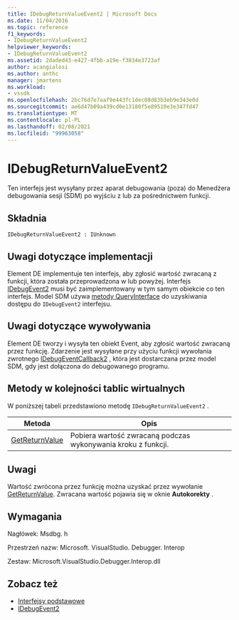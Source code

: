 ```yaml
---
title: IDebugReturnValueEvent2 | Microsoft Docs
ms.date: 11/04/2016
ms.topic: reference
f1_keywords:
- IDebugReturnValueEvent2
helpviewer_keywords:
- IDebugReturnValueEvent2
ms.assetid: 2daded43-e427-4fbb-a19e-f3834e3723af
author: acangialosi
ms.author: anthc
manager: jmartens
ms.workload:
- vssdk
ms.openlocfilehash: 2bc76d7e7aaf9e443fc1dec08d83b3eb9e343e0d
ms.sourcegitcommit: ae6d47b09a439cd0e13180f5e89510e3e347fd47
ms.translationtype: MT
ms.contentlocale: pl-PL
ms.lasthandoff: 02/08/2021
ms.locfileid: "99963058"
---
```

# <a name="idebugreturnvalueevent2"></a>IDebugReturnValueEvent2
Ten interfejs jest wysyłany przez aparat debugowania (poza) do Menedżera debugowania sesji (SDM) po wyjściu z lub za pośrednictwem funkcji.

## <a name="syntax"></a>Składnia

```
IDebugReturnValueEvent2 : IUnknown
```

## <a name="notes-for-implementers"></a>Uwagi dotyczące implementacji
 Element DE implementuje ten interfejs, aby zgłosić wartość zwracaną z funkcji, która została przeprowadzona w lub powyżej. Interfejs [IDebugEvent2](../../../extensibility/debugger/reference/idebugevent2.md) musi być zaimplementowany w tym samym obiekcie co ten interfejs. Model SDM używa [metody QueryInterface](/cpp/atl/queryinterface) do uzyskiwania dostępu do `IDebugEvent2` interfejsu.

## <a name="notes-for-callers"></a>Uwagi dotyczące wywoływania
 Element DE tworzy i wysyła ten obiekt Event, aby zgłosić wartość zwracaną przez funkcję. Zdarzenie jest wysyłane przy użyciu funkcji wywołania zwrotnego [IDebugEventCallback2](../../../extensibility/debugger/reference/idebugeventcallback2.md) , która jest dostarczana przez model SDM, gdy jest dołączona do debugowanego programu.

## <a name="methods-in-vtable-order"></a>Metody w kolejności tablic wirtualnych
 W poniższej tabeli przedstawiono metodę `IDebugReturnValueEvent2` .

|Metoda|Opis|
|------------|-----------------|
|[GetReturnValue](../../../extensibility/debugger/reference/idebugreturnvalueevent2-getreturnvalue.md)|Pobiera wartość zwracaną podczas wykonywania kroku z funkcji.|

## <a name="remarks"></a>Uwagi
 Wartość zwrócona przez funkcję można uzyskać przez wywołanie [GetReturnValue](../../../extensibility/debugger/reference/idebugreturnvalueevent2-getreturnvalue.md). Zwracana wartość pojawia się w oknie **Autokorekty** .

## <a name="requirements"></a>Wymagania
 Nagłówek: Msdbg. h

 Przestrzeń nazw: Microsoft. VisualStudio. Debugger. Interop

 Zestaw: Microsoft.VisualStudio.Debugger.Interop.dll

## <a name="see-also"></a>Zobacz też
- [Interfejsy podstawowe](../../../extensibility/debugger/reference/core-interfaces.md)
- [IDebugEvent2](../../../extensibility/debugger/reference/idebugevent2.md)
